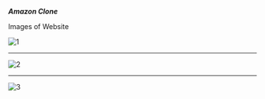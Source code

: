 ***Amazon Clone***

Images of Website

![1](https://github.com/user-attachments/assets/cd3cb0f3-9846-4acc-9202-6fb691dce94b)
***   ***


![2](https://github.com/user-attachments/assets/1bd30b25-9d11-48ef-9d60-1d9d8cf8616b)
***   ***


![3](https://github.com/user-attachments/assets/5d5141b3-21b5-4fd0-96f7-3b1547455229)
